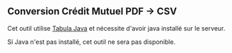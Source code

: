## Conversion Crédit Mutuel PDF -> CSV

Cet outil utilise [Tabula Java](https://github.com/tabulapdf/tabula-java) et nécessite d'avoir java installé sur le serveur.

Si Java n'est pas installé, cet outil ne sera pas disponible.
